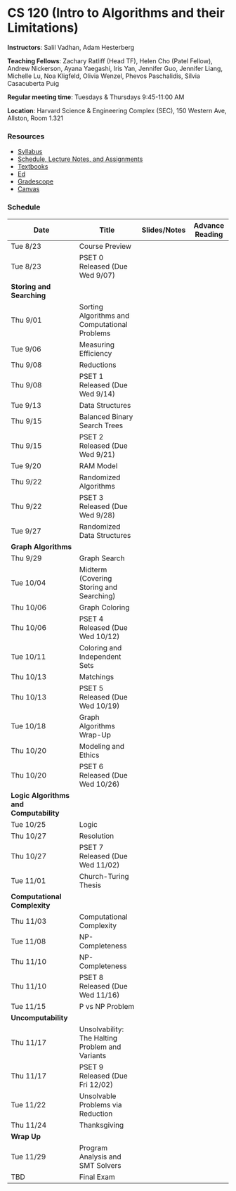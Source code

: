 # CS 120 (Intro to Algorithms and their Limitations)

**Instructors**: Salil Vadhan, Adam Hesterberg

**Teaching Fellows**: Zachary Ratliff (Head TF), Helen Cho (Patel Fellow), Andrew Nickerson, Ayana Yaegashi, Iris Yan, Jennifer Guo, Jennifer Liang, Michelle Lu, Noa Kligfeld, Olivia Wenzel, Phevos Paschalidis, Sílvia Casacuberta Puig

**Regular meeting time**: Tuesdays & Thursdays 9:45-11:00 AM

**Location**: Harvard Science & Engineering Complex (SEC), 150 Western Ave, Allston, Room 1.321

### Resources

- [Syllabus](https://docs.google.com/document/d/19mHJrpgEQTCzfjRHhyfktSoaDchgYhYd-mAlYjYu9LA/edit#)
- [Schedule, Lecture Notes, and Assignments](https://docs.google.com/spreadsheets/d/1AHYfpodIJWrXx_U7rBDk-0y9nrWrnif7TDS7Xh7Obu8/edit#gid=0)
- [Textbooks](https://docs.google.com/document/d/1Ss-E1PqM0pefb69hWRma_9X_ZzYT9jGw9JbC_77DF1U/edit)
- [Ed](https://edstem.org/us/courses/24984/discussion/)
- [Gradescope](https://www.gradescope.com/courses/417853)
- [Canvas](https://canvas.harvard.edu/courses/105990)


### Schedule

| Date                                     | Title                                          | Slides/Notes                                                    | Advance Reading                                                                                                 |
|------------------------------------------|------------------------------------------------|-----------------------------------------------------------------|------------------------------------------------------------------------------------------------------------------|
| Tue 8/23                                 | Course Preview                                 |                                                                 |                                                                                                                  |
| Tue 8/23                                 | PSET 0 Released (Due Wed 9/07)                 |                                                                 |                                                                                                                  |
| **Storing and Searching**                |                                                |                                                                 |                                                                                                                  |
| Thu 9/01                                 | Sorting Algorithms and Computational Problems  |                                                                 |                                                                                                                 |
| Tue 9/06                                 | Measuring Efficiency                           |                                                                 |                                                                                                                 |
| Thu 9/08                                 | Reductions                                     |                                                                 |                                                                                                                 |
| Thu 9/08                                 | PSET 1 Released (Due Wed 9/14)                 |                                                                 |                                                                                                                  |
| Tue 9/13                                 | Data Structures                                |                                                                 |                                                                                                                  |
| Thu 9/15                                 | Balanced Binary Search Trees                   |                                                                 |                                                                                                                  |    
| Thu 9/15                                 | PSET 2 Released (Due Wed 9/21)                 |                                                                 |                                                                                                                  |
| Tue 9/20                                 | RAM Model                                      |                                                                 |                                                                                                                  |
| Thu 9/22                                 | Randomized Algorithms                          |                                                                 |                                                                                                                  |
| Thu 9/22                                 | PSET 3 Released (Due Wed 9/28)                 |                                                                 |                                                                                                                  |
| Tue 9/27                                 | Randomized Data Structures                     |                                                                 |                                                                                                                  |
| **Graph Algorithms**                     |                                                |                                                                 |                                                                                                                  |
| Thu 9/29                                 | Graph Search                                   |                                                                 |                                                                                                                  |
| Tue 10/04                                | Midterm (Covering Storing and Searching)       |                                                                 |                                                                                                                  |
| Thu 10/06                                | Graph Coloring                                 |                                                                 |                                                                                                                  |
| Thu 10/06                                | PSET 4 Released (Due Wed 10/12)                |                                                                 |                                                                                                                  |
| Tue 10/11                                | Coloring and Independent Sets                  |                                                                 |                                                                                                                  |
| Thu 10/13                                | Matchings                                      |                                                                 |                                                                                                                  |
| Thu 10/13                                | PSET 5 Released (Due Wed 10/19)                |                                                                 |                                                                                                                  |
| Tue 10/18                                | Graph Algorithms Wrap-Up                       |                                                                 |                                                                                                                  |
| Thu 10/20                                | Modeling and Ethics                            |                                                                 |                                                                                                                  |
| Thu 10/20                                | PSET 6 Released (Due Wed 10/26)                |                                                                 |                                                                                                                  |
| **Logic Algorithms and Computability**   |                                                |                                                                 
| Tue 10/25                                | Logic                                          |                                                                 |                                                                                                                  |
| Thu 10/27                                | Resolution                                     |                                                                 |                                                                                                                  |
| Thu 10/27                                | PSET 7 Released (Due Wed 11/02)                |                                                                 |                                                                                                                  |
| Tue 11/01                                | Church-Turing Thesis                           |                                                                 |                                                                                                                  |
| **Computational Complexity**             |                                                |                                                                 
| Thu 11/03                                | Computational Complexity                       |                                                                 |                                                                                                                  |
| Tue 11/08                                | NP-Completeness                                |                                                                 |                                                                                                                  |
| Thu 11/10                                | NP-Completeness                                |                                                                 |                                                                                                                  |
| Thu 11/10                                | PSET 8 Released (Due Wed 11/16)                |                                                                 |                                                                                                                  |
| Tue 11/15                                | P vs NP Problem                                |                                                                 |                                                                                                                  |
| **Uncomputability**                      |                                                |                                                                 
| Thu 11/17                                | Unsolvability: The Halting Problem and Variants|                                                                 |                                                                                                                  |
| Thu 11/17                                | PSET 9 Released (Due Fri 12/02)                |                                                                 |                                                                                                                  |
| Tue 11/22                                | Unsolvable Problems via Reduction              |                                                                 |                                                                                                                  |
| Thu 11/24                                | Thanksgiving                                   |                                                                 |                                                                                                                  |
| **Wrap Up**                      |                                                |                                                                 
| Tue 11/29                                | Program Analysis and SMT Solvers               |                                                                 |                                                                                                                  |
| TBD                                      | Final Exam                                     |                                                                 |
